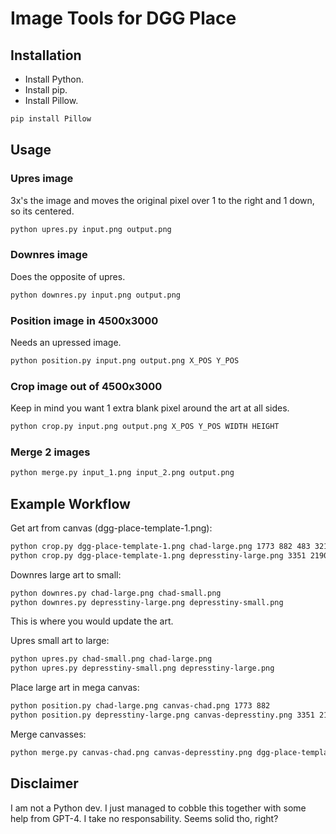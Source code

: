 # Image Tools for DGG Place

## Installation

- Install Python.
- Install pip.
- Install Pillow.

```sh
pip install Pillow
```

## Usage

### Upres image

3x's the image and moves the original pixel over 1 to the right and 1 down, so its centered.
```sh
python upres.py input.png output.png
```

### Downres image

Does the opposite of upres.
```sh
python downres.py input.png output.png
```

### Position image in 4500x3000

Needs an upressed image.
```sh
python position.py input.png output.png X_POS Y_POS
```

### Crop image out of 4500x3000

Keep in mind you want 1 extra blank pixel around the art at all sides.
```sh
python crop.py input.png output.png X_POS Y_POS WIDTH HEIGHT
```

### Merge 2 images

```sh
python merge.py input_1.png input_2.png output.png
```

## Example Workflow

Get art from canvas (dgg-place-template-1.png):
```sh
python crop.py dgg-place-template-1.png chad-large.png 1773 882 483 321
python crop.py dgg-place-template-1.png depresstiny-large.png 3351 2190 360 396
```

Downres large art to small:
```sh
python downres.py chad-large.png chad-small.png
python downres.py depresstiny-large.png depresstiny-small.png
```

This is where you would update the art.

Upres small art to large:
```sh
python upres.py chad-small.png chad-large.png
python upres.py depresstiny-small.png depresstiny-large.png
```

Place large art in mega canvas:
```sh
python position.py chad-large.png canvas-chad.png 1773 882
python position.py depresstiny-large.png canvas-depresstiny.png 3351 2190
```

Merge canvasses:
```sh
python merge.py canvas-chad.png canvas-depresstiny.png dgg-place-template-1-new.png
```

## Disclaimer

I am not a Python dev. I just managed to cobble this together with some help from GPT-4. I take no responsability. Seems solid tho, right?


